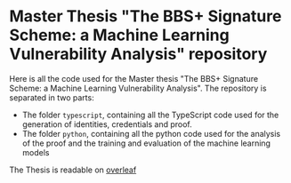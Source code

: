  # Master Thesis "The BBS+ Signature Scheme: a Machine Learning Vulnerability Analysis" repository

 Here is all the code used for the Master thesis "The BBS+ Signature Scheme: a Machine Learning Vulnerability Analysis". The repository is separated in two parts:

 - The folder `typescript`, containing all the TypeScript code used for the generation of identities, credentials and proof.
 - The folder `python`, containing all the python code used for the analysis of the proof and the training and evaluation of the machine learning models

The Thesis is readable on [overleaf](https://www.overleaf.com/read/wtqptgbfjxgw#e13e0f)
